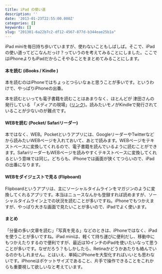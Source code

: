 ```yaml
---
title: iPad の使い道
description: ''
date: '2013-01-23T22:55:00.000Z'
categories: []
keywords: []
slug: "201301-6a22b7c2-df12-4567-877d-b344eae25b1a"
---
```

iPad miniを毎日持ち歩いていますが、使わないこともしばしば。そこで、iPadの使い道ってどこなんだっけ？っていうのを考えてみることにしました。ここではiPhoneよりもiPadだからこそやることをまとめてみることにします。

#### 本を読む (iBooks / Kindle )

本を読むのはiPhoneではちょっとつらいなぁと思うことが多いです。というわけで、やっぱりiPhoneの出番。  
  
本を読むといっても電子書籍を読むことはあまりなく、ほとんどが 津田さんの発行している 「メディアの現場」([リンク](http://yakan-hiko.com/tsuda.html))。読みたいモノがKindleで発行されていることが少ないのが難点です。

#### WEBを読む (Pocket/ Safariリーダー)

本ではなく、WEB。Pocketというアプリには、GoogleリーダーやTwitterなどから読みたいWEBページを入れておいて、あとで読みます。WEBページをテキストベースに変換してくれるので、電子書籍を読んでいるように読むことができます。SafariリーダーもWEBページを読みやすくテキストベースに変換してくれるという意味では同じ。どちらも、iPhoneでは画面が狭くてつらいので、iPadの出番になります。

#### WEBをダイジェストで見る (Flipboard)

Flipboardというアプリは、主にソーシャルタイムラインをマガジンのように変換してくれるアプリです。本当はニュースなんかも登録すれば読めますが、ソーシャルタイムライン上での状況を読むことが多いですね。iPhoneでもつかえますが、やっぱり大きな画面で見たいことが多いので、iPadでよく使います。

#### まとめ

「分量の多い文章を読む」「写真を見る」などのときは、iPhoneではなく、iPadを使うことが多いですね。iPad miniは、軽くて持ち運びに便利だし、移動中にもつかえたりするので便利ですが、最近は10インチのiPadを使いたいなって思うことが多いです。なぜだろう？もしかしたら、Retinaかどうかあたりも絡んでいるのかもしれません。とはいえ、単純にiPhoneを大型化すればいいとも思わないです。iPhoneはポケットサイズであること、片手で操作できることをこれからも重要視して欲しいなと考えています。